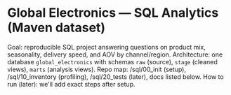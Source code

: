 # Global Electronics — SQL Analytics (Maven dataset)

Goal: reproducible SQL project answering questions on product mix, seasonality, delivery speed, and AOV by channel/region.
Architecture: one database `global_electronics` with schemas `raw` (source), `stage` (cleaned views), `marts` (analysis views).
Repo map: /sql/00_init (setup), /sql/10_inventory (profiling), /sql/20_tests (later), docs listed below.
How to run (later): we'll add exact steps after setup.
